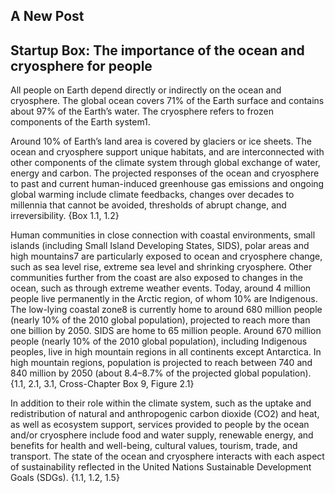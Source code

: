 ## A New Post


## Startup Box: The importance of the ocean and cryosphere for people

All people on Earth depend directly or indirectly on the ocean and cryosphere. The global ocean covers 71% of the Earth surface and contains about 97% of the Earth’s water. The cryosphere refers to frozen components of the Earth system1.

Around 10% of Earth’s land area is covered by glaciers or ice sheets. The ocean and cryosphere support unique habitats, and are interconnected with other components of the climate system through global exchange of water, energy and carbon. The projected responses of the ocean and cryosphere to past and current human-induced greenhouse gas emissions and ongoing global warming include climate feedbacks, changes over decades to millennia that cannot be avoided, thresholds of abrupt change, and irreversibility. {Box 1.1, 1.2}

Human communities in close connection with coastal environments, small islands (including Small Island Developing States, SIDS), polar areas and high mountains7 are particularly exposed to ocean and cryosphere change, such as sea level rise, extreme sea level and shrinking cryosphere. Other communities further from the coast are also exposed to changes in the ocean, such as through extreme weather events. Today, around 4 million people live permanently in the Arctic region, of whom 10% are Indigenous. The low-lying coastal zone8 is currently home to around 680 million people (nearly 10% of the 2010 global population), projected to reach more than one billion by 2050. SIDS are home to 65 million people. Around 670 million people (nearly 10% of the 2010 global population), including Indigenous peoples, live in high mountain regions in all continents except Antarctica. In high mountain regions, population is projected to reach between 740 and 840 million by 2050 (about 8.4–8.7% of the projected global population). {1.1, 2.1, 3.1, Cross-Chapter Box 9, Figure 2.1} 

In addition to their role within the climate system, such as the uptake and redistribution of natural and anthropogenic carbon dioxide (CO2) and heat, as well as ecosystem support, services provided to people by the ocean and/or cryosphere include food and water supply, renewable energy, and benefits for health and well-being, cultural values, tourism, trade, and transport. The state of the ocean and cryosphere interacts with each aspect of sustainability reflected in the United
Nations Sustainable Development Goals (SDGs). {1.1, 1.2, 1.5}
